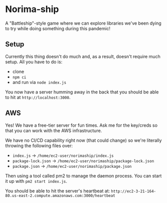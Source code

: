# Norima-ship

A "Battleship"-style game where we can explore libraries we've been dying to try while doing something during this pandemic!

## Setup

Currently this thing doesn't do much and, as a result, doesn't require much setup. All you have to do is:

- clone
- `npm ci`
- and run via `node index.js`

You now have a server humming away in the back that you should be able to hit at `http://localhost:3000`.

## AWS

Yes! We have a free-tier server for fun times. Ask me for the key/creds so that you can work with the AWS infrastructure.

We have no CI/CD capability right now (that could change) so we're literally throwing the following files over:

- `index.js` -> `/home/ec2-user/norimaship/index.js`
- `package-lock.json` -> `/home/ec2-user/norimaship/package-lock.json`
- `package.json` -> `/home/ec2-user/norimaship/package.json`

Then using a tool called pm2 to manage the daemon process. You can start it up with `pm2 start index.js`.

You should be able to hit the server's heartbeat at: `http://ec2-3-21-164-80.us-east-2.compute.amazonaws.com:3000/heartbeat`